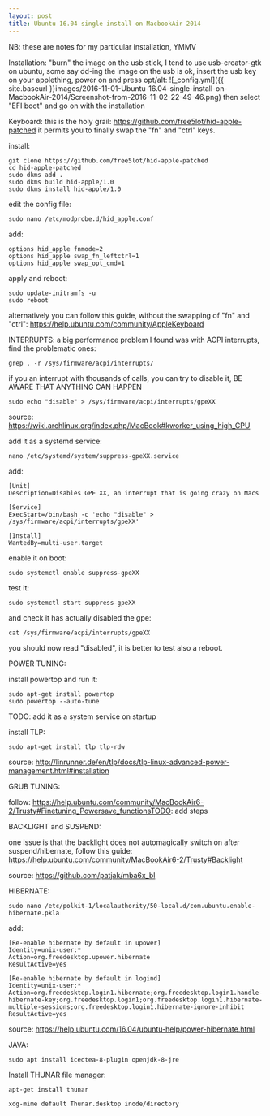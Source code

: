 ```yaml
---
layout: post
title: Ubuntu 16.04 single install on MacbookAir 2014
---
```


NB: these are notes for my particular installation, YMMV


Installation:
"burn" the image on the usb stick, I tend to use usb-creator-gtk on ubuntu, some say dd-ing the image on the usb is ok,
insert the usb key on your applething, power on and press opt/alt: ![_config.yml]({{ site.baseurl }}images/2016-11-01-Ubuntu-16.04-single-install-on-MacbookAir-2014/Screenshot-from-2016-11-02-22-49-46.png)
then select "EFI boot" and go on with the installation


Keyboard:
this is the holy grail: https://github.com/free5lot/hid-apple-patched
it permits you to finally swap the "fn" and "ctrl" keys.

install:

    git clone https://github.com/free5lot/hid-apple-patched
    cd hid-apple-patched
    sudo dkms add .
    sudo dkms build hid-apple/1.0
    sudo dkms install hid-apple/1.0

edit the config file:

    sudo nano /etc/modprobe.d/hid_apple.conf

add:

    options hid_apple fnmode=2
    options hid_apple swap_fn_leftctrl=1
    options hid_apple swap_opt_cmd=1

apply and reboot:

    sudo update-initramfs -u
    sudo reboot

alternatively you can follow this guide, without the swapping of "fn" and "ctrl": https://help.ubuntu.com/community/AppleKeyboard

INTERRUPTS:
a big performance problem I found was with ACPI interrupts,
find the problematic ones:

    grep . -r /sys/firmware/acpi/interrupts/

if you an interrupt with thousands of calls, you can try to disable it,
BE AWARE THAT ANYTHING CAN HAPPEN

    sudo echo "disable" > /sys/firmware/acpi/interrupts/gpeXX

source: https://wiki.archlinux.org/index.php/MacBook#kworker_using_high_CPU

add it as a systemd service:

    nano /etc/systemd/system/suppress-gpeXX.service

add:

    [Unit]
    Description=Disables GPE XX, an interrupt that is going crazy on Macs

    [Service]
    ExecStart=/bin/bash -c 'echo "disable" > /sys/firmware/acpi/interrupts/gpeXX'

    [Install]
    WantedBy=multi-user.target

enable it on boot:

    sudo systemctl enable suppress-gpeXX

test it:

    sudo systemctl start suppress-gpeXX

and check it has actually disabled the gpe:

    cat /sys/firmware/acpi/interrupts/gpeXX

you should now read "disabled",
it is better to test also a reboot.

POWER TUNING:

install powertop and run it:

    sudo apt-get install powertop
    sudo powertop --auto-tune

TODO: add it as a system service on startup

install TLP:

    sudo apt-get install tlp tlp-rdw

source: http://linrunner.de/en/tlp/docs/tlp-linux-advanced-power-management.html#installation


GRUB TUNING:

follow: https://help.ubuntu.com/community/MacBookAir6-2/Trusty#Finetuning_Powersave_functionsTODO: add steps


BACKLIGHT and SUSPEND:

one issue is that the backlight does not automagically switch on after suspend/hibernate,
follow this guide: https://help.ubuntu.com/community/MacBookAir6-2/Trusty#Backlight

source: https://github.com/patjak/mba6x_bl


HIBERNATE:

    sudo nano /etc/polkit-1/localauthority/50-local.d/com.ubuntu.enable-hibernate.pkla

add:

    [Re-enable hibernate by default in upower]
    Identity=unix-user:*
    Action=org.freedesktop.upower.hibernate
    ResultActive=yes

    [Re-enable hibernate by default in logind]
    Identity=unix-user:*
    Action=org.freedesktop.login1.hibernate;org.freedesktop.login1.handle-hibernate-key;org.freedesktop.login1;org.freedesktop.login1.hibernate-multiple-sessions;org.freedesktop.login1.hibernate-ignore-inhibit
    ResultActive=yes

source: https://help.ubuntu.com/16.04/ubuntu-help/power-hibernate.html


JAVA:

    sudo apt install icedtea-8-plugin openjdk-8-jre


Install THUNAR file manager:

    apt-get install thunar

    xdg-mime default Thunar.desktop inode/directory
